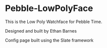 # Pebble-LowPolyFace

This is the Low Poly Watchface for Pebble Time.

Designed and built by Ethan Barnes

Config page built using the Slate framework
